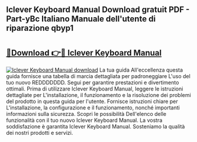 ## Iclever Keyboard Manual Download gratuit PDF - Part-yBc Italiano Manuale dell'utente di riparazione qbyp1

# <h2><a href="http://dfc4dx.blite.top/?on=Iclever+Keyboard+Manual">🔗Download 👉🔴 Iclever Keyboard Manual</a></h2>

[![Iclever Keyboard Manual download](https://i.imgur.com/lujVjoI.png)](http://dfc4dx.blite.top/?on=Iclever+Keyboard+Manual)
La tua guida All'eccellenza questa guida fornisce una tabella di marcia dettagliata per padroneggiare L'uso del tuo nuovo REDDDDDDD. Segui per garantire prestazioni e divertimento ottimali. Prima di utilizzare Iclever Keyboard Manual, leggere le istruzioni dettagliate per L'installazione, il funzionamento e la risoluzione dei problemi del prodotto in questa guida per l'utente. Fornisce istruzioni chiare per L'installazione, la configurazione e il funzionamento, nonché importanti informazioni sulla sicurezza. Scopri le possibilità Dell'elenco delle funzionalità con il tuo nuovo Iclever Keyboard Manual. La vostra soddisfazione è garantita Iclever Keyboard Manual. Sosteniamo la qualità dei nostri prodotti e servizi.
